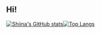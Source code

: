 ## Hi!

[![Shiina's GitHub stats](https://github-readme-stats.vercel.app/api?username=shiinasugioka)](https://github.com/shiinasugioka/github-readme-stats&show_icons=true&show=reviews,prs_merged,prs_merged_percentage)[![Top Langs](https://github-readme-stats.vercel.app/api/top-langs/?username=shiinasugioka&layout=compact)](https://github.com/shiinasugioka/github-readme-stats&layout=compact)

